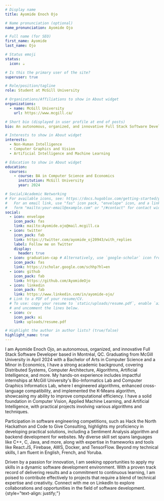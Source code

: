 ```yaml
---
# Display name
title: Ayomide Enoch Ojo

# Name pronunciation (optional)
name_pronunciation: Ayomide Ojo

# Full name (for SEO)
first_name: Ayomide
last_name: Ojo

# Status emoji
status:
  icon: ☕️

# Is this the primary user of the site?
superuser: true

# Role/position/tagline
role: Student at McGill University

# Organizations/Affiliations to show in About widget
organizations:
  - name: McGill University
    url: https://www.mcgill.ca/

# Short bio (displayed in user profile at end of posts)
bio: An autonomous, organized, and innovative Full Stack Software Developer eager to prove myself.

# Interests to show in About widget
interests:
  - Non-Human Intelligence
  - Computer Graphics and Vision
  - Artificial Intelligence and Machine Learning

# Education to show in About widget
education:
  courses:
    - course: BA in Computer Science and Economics
      institution: McGill University
      year: 2024

# Social/Academic Networking
# For available icons, see: https://docs.hugoblox.com/getting-started/page-builder/#icons
#   For an email link, use "fas" icon pack, "envelope" icon, and a link in the
#   form "mailto:your-email@example.com" or "/#contact" for contact widget.
social:
  - icon: envelope
    icon_pack: fas
    link: mailto:Ayomide.ojo@mail.mcgill.ca
  - icon: twitter
    icon_pack: fab
    link: https://twitter.com/ayomide_oj20943/with_replies
    label: Follow me on Twitter
    display:
      header: true
  - icon: graduation-cap # Alternatively, use `google-scholar` icon from `ai` icon pack
    icon_pack: fas
    link: https://scholar.google.com/schhp?hl=en
  - icon: github
    icon_pack: fab
    link: https://github.com/AyomideOjo
  - icon: linkedin
    icon_pack: fab
    link: https://www.linkedin.com/in/ayomide-ojo/
  # Link to a PDF of your resume/CV.
  # To use: copy your resume to `static/uploads/resume.pdf`, enable `ai` icons in `params.yaml`,
  # and uncomment the lines below.
  - icon: cv
    icon_pack: ai
    link: uploads/resume.pdf

# Highlight the author in author lists? (true/false)
highlight_name: true
---
```


I am Ayomide Enoch Ojo, an autonomous, organized, and innovative Full Stack Software Developer based in Montréal, QC. Graduating from McGill University in April 2024 with a Bachelor of Arts in Computer Science and a Minor in Economics, I have a strong academic background, covering Distributed Systems, Computer Architecture, Algorithms, Artificial Intelligence, and more. My hands-on experience includes impactful internships at McGill University's Bio-Informatics Lab and Computer Graphics Informatics Lab, where I engineered algorithms, enhanced cross-language compatibility, and implemented the K-Means algorithm, showcasing my ability to improve computational efficiency. I have a solid foundation in Computer Vision, Applied Machine Learning, and Artificial Intelligence, with practical projects involving various algorithms and techniques.

Participation in software engineering competitions, such as Hack the North Hackathon and Code to Give Consulting, highlights my proficiency in developing practical solutions, including a Sentiment Analysis algorithm and backend development for websites. My diverse skill set spans languages like C++, C, Java, and more, along with expertise in frameworks and tools like React.JS, Firebase, AWS, Docker, and TensorFlow. Beyond my technical skills, I am fluent in English, French, and Yoruba.

Driven by a passion for innovation, I am seeking opportunities to apply my skills in a dynamic software development environment. With a proven track record of delivering results and a commitment to continuous learning, I am poised to contribute effectively to projects that require a blend of technical expertise and creativity. Connect with me on LinkedIn to explore collaborations and opportunities in the field of software development.
{style="text-align: justify;"}
